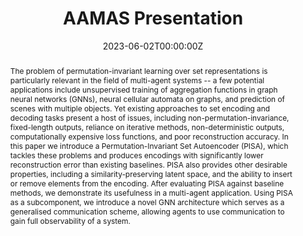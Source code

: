 ---
title: AAMAS Presentation

event: AAMAS 2023
event_url: https://aamas2023.soton.ac.uk/

location: ExCeL London Conference Centre
address:
  street: Royal Victoria Dock, 1 Western Gateway
  city: London
  postcode: E16 1XL
  country: United Kingdom

summary: Presentation of *Permutation-Invariant Set Autoencoders with Fixed-Size Embeddings for Multi-Agent Learning* at AAMAS 2023.
abstract: The problem of permutation-invariant learning over set representations is particularly relevant in the field of multi-agent systems -- a few potential applications include unsupervised training of aggregation functions in graph neural networks (GNNs), neural cellular automata on graphs, and prediction of scenes with multiple objects. Yet existing approaches to set encoding and decoding tasks present a host of issues, including non-permutation-invariance, fixed-length outputs, reliance on iterative methods, non-deterministic outputs, computationally expensive loss functions, and poor reconstruction accuracy. In this paper we introduce a Permutation-Invariant Set Autoencoder (PISA), which tackles these problems and produces encodings with significantly lower reconstruction error than existing baselines. PISA also provides other desirable properties, including a similarity-preserving latent space, and the ability to insert or remove elements from the encoding. After evaluating PISA against baseline methods, we demonstrate its usefulness in a multi-agent application. Using PISA as a subcomponent, we introduce a novel GNN architecture which serves as a generalised communication scheme, allowing agents to use communication to gain full observability of a system.

# Talk start and end times.
#   End time can optionally be hidden by prefixing the line with `#`.
date: '2023-06-02T00:00:00Z'
date_end: '2023-06-02T00:00:00Z'
all_day: false

# Schedule page publish date (NOT talk date).
publishDate: '2023-06-02T00:00:00Z'

authors: []
tags: []

# Is this a featured talk? (true/false)
featured: false

image:
  caption: Photos from the presentation at AAMAS 2023.
  focal_point: Right

links:   
  - name: Paper
    url: https://ryankortvelesy.github.io/publication/sae/
url_code: ''
url_pdf: ''
url_slides: ''
url_video: ''

# Markdown Slides (optional).
#   Associate this talk with Markdown slides.
#   Simply enter your slide deck's filename without extension.
#   E.g. `slides = "example-slides"` references `content/slides/example-slides.md`.
#   Otherwise, set `slides = ""`.
slides: ""

# Projects (optional).
#   Associate this post with one or more of your projects.
#   Simply enter your project's folder or file name without extension.
#   E.g. `projects = ["internal-project"]` references `content/project/deep-learning/index.md`.
#   Otherwise, set `projects = []`.
projects: []
---